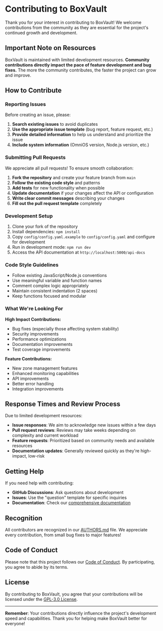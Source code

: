 # Contributing to BoxVault

Thank you for your interest in contributing to BoxVault! We welcome contributions from the community as they are essential for the project's continued growth and development.

## Important Note on Resources

BoxVault is maintained with limited development resources. **Community contributions directly impact the pace of feature development and bug fixes.** The more the community contributes, the faster the project can grow and improve.

## How to Contribute

### Reporting Issues

Before creating an issue, please:

1. **Search existing issues** to avoid duplicates
2. **Use the appropriate issue template** (bug report, feature request, etc.)
3. **Provide detailed information** to help us understand and prioritize the issue
4. **Include system information** (OmniOS version, Node.js version, etc.)

### Submitting Pull Requests

We appreciate all pull requests! To ensure smooth collaboration:

1. **Fork the repository** and create your feature branch from `main`
2. **Follow the existing code style** and patterns
3. **Add tests** for new functionality when possible
4. **Update documentation** if your changes affect the API or configuration
5. **Write clear commit messages** describing your changes
6. **Fill out the pull request template** completely

### Development Setup

1. Clone your fork of the repository
2. Install dependencies: `npm install`
3. Copy `config/config.yaml.example` to `config/config.yaml` and configure for development
4. Run in development mode: `npm run dev`
5. Access the API documentation at `http://localhost:5000/api-docs`

### Code Style Guidelines

- Follow existing JavaScript/Node.js conventions
- Use meaningful variable and function names
- Comment complex logic appropriately
- Maintain consistent indentation (2 spaces)
- Keep functions focused and modular

### What We're Looking For

**High Impact Contributions:**
- Bug fixes (especially those affecting system stability)
- Security improvements
- Performance optimizations
- Documentation improvements
- Test coverage improvements

**Feature Contributions:**
- New zone management features
- Enhanced monitoring capabilities
- API improvements
- Better error handling
- Integration improvements

## Response Times and Review Process

Due to limited development resources:

- **Issue responses**: We aim to acknowledge new issues within a few days
- **Pull request reviews**: Reviews may take weeks depending on complexity and current workload
- **Feature requests**: Prioritized based on community needs and available resources
- **Documentation updates**: Generally reviewed quickly as they're high-impact, low-risk

## Getting Help

If you need help with contributing:

- **GitHub Discussions**: Ask questions about development
- **Issues**: Use the "question" template for specific inquiries
- **Documentation**: Check our [comprehensive documentation](https://boxvault.startcloud.com/)

## Recognition

All contributors are recognized in our [AUTHORS.md](AUTHORS.md) file. We appreciate every contribution, from small bug fixes to major features!

## Code of Conduct

Please note that this project follows our [Code of Conduct](CODE_OF_CONDUCT.md). By participating, you agree to abide by its terms.

## License

By contributing to BoxVault, you agree that your contributions will be licensed under the [GPL-3.0 License](LICENSE.md).

---

**Remember**: Your contributions directly influence the project's development speed and capabilities. Thank you for helping make BoxVault better for everyone!
